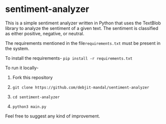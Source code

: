 # sentiment-analyzer
This is a simple sentiment analyzer written in Python that uses the TextBlob library to analyze the sentiment of a given text. The sentiment is classified as either positive, negative, or neutral. 

The requirements mentioned in the file`requirements.txt` must be present in the system.

To install the requirements-
`pip install -r requirements.txt`

To run it locally-

1. Fork this repository
   
2. `git clone https://github.com/debjit-mandal/sentiment-analyzer`

3. `cd sentiment-analyzer`

4. `python3 main.py`

Feel free to suggest any kind of improvement.
